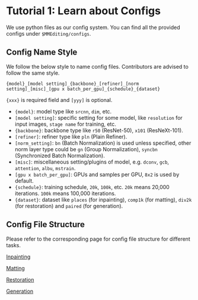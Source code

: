 # Tutorial 1: Learn about Configs

We use python files as our config system. You can find all the provided configs under `$MMEditing/configs`.

## Config Name Style

We follow the below style to name config files. Contributors are advised to follow the same style.

```
{model}_[model setting]_{backbone}_[refiner]_[norm setting]_[misc]_[gpu x batch_per_gpu]_{schedule}_{dataset}
```

`{xxx}` is required field and `[yyy]` is optional.

- `{model}`: model type like `srcnn`, `dim`, etc.
- `[model setting]`: specific setting for some model, like `resolution` for input images, `stage name` for training, etc.
- `{backbone}`: backbone type like `r50` (ResNet-50), `x101` (ResNeXt-101).
- `[refiner]`: refiner type like `pln` (Plain Refiner).
- `[norm_setting]`: `bn` (Batch Normalization) is used unless specified, other norm layer type could be `gn` (Group Normalization), `syncbn` (Synchronized Batch Normalization).
- `[misc]`: miscellaneous setting/plugins of model, e.g. `dconv`, `gcb`, `attention`, `albu`, `mstrain`.
- `[gpu x batch_per_gpu]`: GPUs and samples per GPU, `8x2` is used by default.
- `{schedule}`: training schedule, `20k`, `100k`, etc.
`20k` means 20,000 iterations.
`100k` means 100,000 iterations.
- `{dataset}`: dataset like `places` (for inpainting), `comp1k` (for matting), `div2k` (for restoration) and `paired` (for generation).

## Config File Structure

Please refer to the corresponding page for config file structure for different tasks.

[Inpainting](config_inpainting.md)

[Matting](config_matting.md)

[Restoration](config_restoration.md)

[Generation](config_generation.md)


